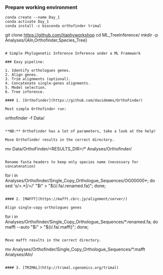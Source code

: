 ### Prepare working environment

```
conda create --name Day_1
conda activate Day_1
conda install -c bioconda orthofinder trimal
```
git clone https://github.com/itaphyworkshop
cd ML_TreeInference/
mkdir -p Analyses/{Aln,Orthofinder,Species_Tree}
```
 
# Simple Phylogenetic Inference Inference under a ML Framework 

### Easy pipeline:

1. Identify orthologues genes.
2. Align genes.
3. Trim alignments (optional).
4. Concatenate single-genes alignments.
5. Model selection.
6. Tree inference.

#### 1. [Orthofinder](https://github.com/davidemms/OrthoFinder)

Most simple Orthofinder run:

```
orthofinder -f Data/
```

**NB:** Orthofinder has a lot of parameters, take a look at the help!

Move Orthofinder results in the correct directory.

```
mv Data/OrthoFinder/<RESULTS_DIR>/* Analyses/Orthofinder/
```

Rename fasta headers to keep only species name (necessary for concatenation)

```
for i in Analyses/Orthofinder/Single_Copy_Orthologue_Sequences/OG00000*; do 
 sed 's/>.*|/>/' "$i" > "${i/.fa/.renamed.fa}"; 
done;
```

#### 2. [MAFFT](https://mafft.cbrc.jp/alignment/server/)

Align single-copy orthologues genes

```
for i in Analyses/Orthofinder/Single_Copy_Orthologue_Sequences/*.renamed.fa; do 
 mafft --auto "$i" > "${i/.fa/.mafft}"; 
done;
```

Move mafft results in the correct directory.

```
mv Analyses/Orthofinder/Single_Copy_Orthologue_Sequences/*.mafft Analyses/Aln/
```

#### 3. [TRIMAL](http://trimal.cgenomics.org/trimal)


